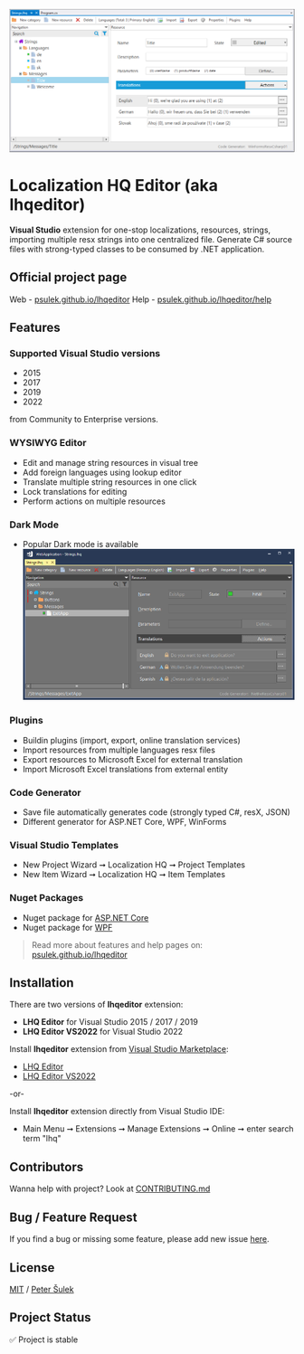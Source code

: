 ![LHQ main screen](./imgs/landing.png)

# Localization HQ Editor (aka lhqeditor)
**Visual Studio** extension for one-stop localizations, resources, strings, importing multiple resx strings into one centralized file. Generate C# source files with strong-typed classes to be consumed by .NET application.

## Official project page
Web - [psulek.github.io/lhqeditor](https://psulek.github.io/lhqeditor/)
Help - [psulek.github.io/lhqeditor/help](https://psulek.github.io/lhqeditor/help/index.html)

## Features

### Supported Visual Studio versions
- 2015
- 2017
- 2019
- 2022

from Community to Enterprise versions.

### WYSIWYG Editor
- Edit and manage string resources in visual tree
- Add foreign languages using lookup editor
- Translate multiple string resources in one click
- Lock translations for editing
- Perform actions on multiple resources

### Dark Mode
- Popular Dark mode is available
![LHQ main screen](./imgs/darkmode.png)

### Plugins
- Buildin plugins (import, export, online translation services)
- Import resources from multiple languages resx files
- Export resources to Microsoft Excel for external translation
- Import Microsoft Excel translations from external entity

### Code Generator
- Save file automatically generates code (strongly typed C#, resX, JSON)
- Different generator for ASP.NET Core, WPF, WinForms

### Visual Studio Templates
- New Project Wizard ➞ Localization HQ ➞ Project Templates
- New Item Wizard ➞ Localization HQ ➞ Item Templates

### Nuget Packages
- Nuget package for [ASP.NET Core](https://www.nuget.org/packages/ScaleHQ.AspNetCore.LHQ/)
- Nuget package for [WPF](https://www.nuget.org/packages/ScaleHQ.WPF.LHQ/)

> Read more about features and help pages on: [psulek.github.io/lhqeditor](https://psulek.github.io/lhqeditor/)

## Installation
There are two versions of **lhqeditor** extension:
- **LHQ Editor** for Visual Studio 2015 / 2017 / 2019
- **LHQ Editor VS2022** for Visual Studio 2022


Install **lhqeditor** extension from [Visual Studio Marketplace](https://marketplace.visualstudio.com):
- [LHQ Editor](https://marketplace.visualstudio.com/items?itemName=scalehqsolutions.lhqeditor)
- [LHQ Editor VS2022](https://marketplace.visualstudio.com/items?itemName=scalehqsolutions.lhqeditorvs2022)

-or-

Install **lhqeditor** extension directly from Visual Studio IDE:
- Main Menu ➞ Extensions ➞ Manage Extensions ➞ Online ➞ enter search term "lhq"

## Contributors
Wanna help with project? Look at [CONTRIBUTING.md](./CONTRIBUTING.md)

## Bug / Feature Request
If you find a bug or missing some feature, please add new issue [here](https://github.com/psulek/lhqeditor/issues).

## License
[MIT](./LICENSE) / [Peter Šulek](https://github.com/psulek)

## Project Status
✅ Project is stable
